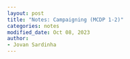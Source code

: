```yaml
---
layout: post
title: "Notes: Campaigning (MCDP 1-2)"
categories: notes
modified_date: Oct 08, 2023
author:
- Jovan Sardinha
---
```

